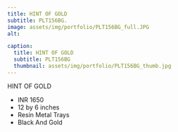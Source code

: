 ```yaml
---
title: HINT OF GOLD
subtitle: PLT156BG.
image: assets/img/portfolio/PLT156BG_full.JPG
alt: 

caption:
  title: HINT OF GOLD
  subtitle: PLT156BG
  thumbnail: assets/img/portfolio/PLT156BG_thumb.jpg
---
```

HINT OF GOLD

- INR 1650
- 12 by 6 inches
- Resin Metal Trays
- Black And Gold